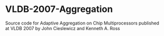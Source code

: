 # VLDB-2007-Aggregation
Source code for Adaptive Aggregation on Chip Multiprocessors published at VLDB 2007 by John Cieslewicz and Kenneth A. Ross
